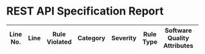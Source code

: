 REST API Specification Report
=============================
| Line No. | Line | Rule Violated | Category | Severity | Rule Type | Software Quality Attributes | Improvement Suggestion |
| -------- | ---- | ------------- | -------- | -------- | --------- | --------------------------- | ---------------------- |

